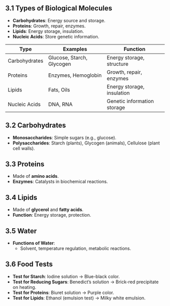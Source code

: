 ## 3.1 Types of Biological Molecules
- **Carbohydrates**: Energy source and storage.
- **Proteins**: Growth, repair, enzymes.
- **Lipids**: Energy storage, insulation.
- **Nucleic Acids**: Store genetic information.

| **Type**            | **Examples**             | **Function**                      |
|---------------------|--------------------------|----------------------------------|
| Carbohydrates       | Glucose, Starch, Glycogen | Energy storage, structure       |
| Proteins            | Enzymes, Hemoglobin      | Growth, repair, enzymes         |
| Lipids              | Fats, Oils               | Energy storage, insulation      |
| Nucleic Acids       | DNA, RNA                 | Genetic information storage    |

## 3.2 Carbohydrates
- **Monosaccharides**: Simple sugars (e.g., glucose).
- **Polysaccharides**: Starch (plants), Glycogen (animals), Cellulose (plant cell walls).

## 3.3 Proteins
- Made of **amino acids**.
- **Enzymes**: Catalysts in biochemical reactions.

## 3.4 Lipids
- Made of **glycerol** and **fatty acids**.
- **Function**: Energy storage, protection.

## 3.5 Water
- **Functions of Water**:
  - Solvent, temperature regulation, metabolic reactions.

## 3.6 Food Tests
- **Test for Starch**: Iodine solution → Blue-black color.
- **Test for Reducing Sugars**: Benedict’s solution → Brick-red precipitate on heating.
- **Test for Proteins**: Biuret solution → Purple color.
- **Test for Lipids**: Ethanol (emulsion test) → Milky white emulsion.
